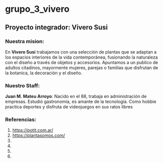 # grupo_3_vivero

## Proyecto integrador: Vivero Susi


### Nuestra mision:

En **Vivero Susi** trabajamos con una selección de plantas que se adaptan a los espacios interiores de la vida contemporánea, fusionando la naturaleza con el diseño a través de objetos y accesorios. Apuntamos a un publico de adultos citadinos, mayormente mujeres, parejas o familias que disfrutan de la botanica, la decoración y el diseño.

### Nuestro Staff:

**Juan M. Mateu Arroyo**: Nacido en el 88, trabaja en administración de empresas. Estudió gastronomía, es amante de la tecnología. Como hobbie practica deportes y disfruta de videojuegos en sus ratos libres



### Referencias:
1. https://potit.com.ar/
2. https://plantasomos.com/
3. 
4. 
5. 
6. 